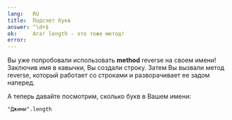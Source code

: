 ```yaml
---
lang:   RU
title:  Подсчет букв
answer: ^\d+$
ok:     Ага! length - это тоже метод!
error:  
---
```


Вы уже попробовали использовать __method__ reverse на своем имени! Заключив имя в кавычки, Вы создали строку. Затем Вы вызвали метод reverse, который работает со строками и разворачивает ее задом наперед.

А теперь давайте посмотрим, сколько букв в Вашем имени:

    "Джими".length

